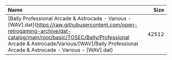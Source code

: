 |Name|Size|
|:---|---:|
|[Bally Professional Arcade & Astrocade - Various - [WAV].dat](https://raw.githubusercontent.com/open-retrogaming-archive/dat-catalog/main/root/basic/TOSEC/Bally/Professional Arcade & Astrocade/Various/[WAV]/Bally Professional Arcade & Astrocade - Various - [WAV].dat)|42512|
